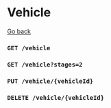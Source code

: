 # Vehicle

[Go back](../resources.md)

### `GET /vehicle`
### `GET /vehicle?stages=2`
### `PUT /vehicle/{vehicleId}`
### `DELETE /vehicle/{vehicleId}`


